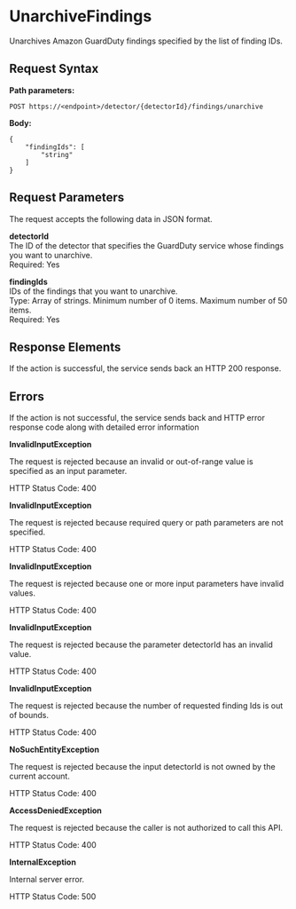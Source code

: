 # UnarchiveFindings<a name="unarchive_findings"></a>

Unarchives Amazon GuardDuty findings specified by the list of finding IDs\.

## Request Syntax<a name="unarchive-findings-request-syntax"></a>

**Path parameters:**

```
POST https://<endpoint>/detector/{detectorId}/findings/unarchive
```

**Body:**

```
{
    "findingIds": [
        "string"
    ]
}
```

## Request Parameters<a name="unarchive-findings-request-parameters"></a>

The request accepts the following data in JSON format\.

**detectorId**  
The ID of the detector that specifies the GuardDuty service whose findings you want to unarchive\.  
Required: Yes

**findingIds**  
IDs of the findings that you want to unarchive\.  
Type: Array of strings\. Minimum number of 0 items\. Maximum number of 50 items\.  
Required: Yes

## Response Elements<a name="unarchive-findings-response-parameters"></a>

If the action is successful, the service sends back an HTTP 200 response\.

## Errors<a name="unarchive-findings-errors"></a>

If the action is not successful, the service sends back and HTTP error response code along with detailed error information

**InvalidInputException**

The request is rejected because an invalid or out\-of\-range value is specified as an input parameter\.

HTTP Status Code: 400 

**InvalidInputException**

The request is rejected because required query or path parameters are not specified\.

HTTP Status Code: 400 

**InvalidInputException**

The request is rejected because one or more input parameters have invalid values\.

HTTP Status Code: 400 

**InvalidInputException**

The request is rejected because the parameter detectorId has an invalid value\.

HTTP Status Code: 400 

**InvalidInputException**

The request is rejected because the number of requested finding Ids is out of bounds\.

HTTP Status Code: 400 

**NoSuchEntityException**

The request is rejected because the input detectorId is not owned by the current account\.

HTTP Status Code: 400 

**AccessDeniedException**

The request is rejected because the caller is not authorized to call this API\.

HTTP Status Code: 400 

**InternalException**

Internal server error\.

HTTP Status Code: 500 